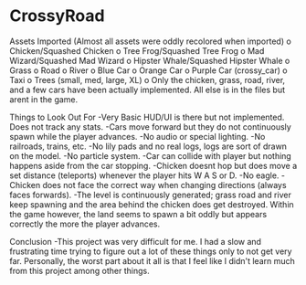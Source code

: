 # CrossyRoad

Assets Imported (Almost all assets were oddly recolored when imported)
o Chicken/Squashed Chicken
o Tree Frog/Squashed Tree Frog
o Mad Wizard/Squashed Mad Wizard
o Hipster Whale/Squashed Hipster Whale
o Grass
o Road
o River
o Blue Car
o Orange Car
o Purple Car (crossy_car)
o Taxi
o Trees (small, med, large, XL)
o Only the chicken, grass, road, river, and a few cars have been actually implemented. All else is in the files but arent in the game.

Things to Look Out For
-Very Basic HUD/UI is there but not implemented. Does not track any stats.
-Cars move forward but they do not continuously spawn while the player advances.
-No audio or special lighting.
-No railroads, trains, etc.
-No lily pads and no real logs, logs are sort of drawn on the model.
-No particle system.
-Car can collide with player but nothing happens aside from the car stopping.
-Chicken doesnt hop but does move a set distance (teleports) whenever the player hits W A S or D.
-No eagle.
-Chicken does not face the correct way when changing directions (always faces forwards).
-The level is continuously generated; grass road and river keep spawning and the area behind the chicken does get destroyed. Within the game however, the land seems to spawn a bit oddly but appears correctly the more the player advances.

Conclusion
-This project was very difficult for me. I had a slow and frustrating time trying to figure out a lot of these things only to not get very far. Personally, the worst part about it all is that I feel like I didn't learn much from this project among other things. 
